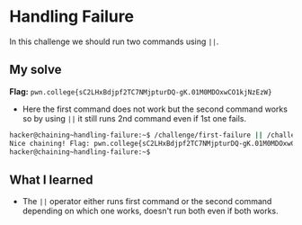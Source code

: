 # Handling Failure
In this challenge we should run two commands using `||`.

## My solve
**Flag:** `pwn.college{sC2LHxBdjpf2TC7NMjpturDQ-gK.01M0MDOxwCO1kjNzEzW}`

- Here the first command does not work but the second command works so by using `||` it still runs 2nd command even if 1st one fails.

```bash
hacker@chaining~handling-failure:~$ /challenge/first-failure || /challenge/second
Nice chaining! Flag: pwn.college{sC2LHxBdjpf2TC7NMjpturDQ-gK.01M0MDOxwCO1kjNzEzW}
hacker@chaining~handling-failure:~$ 
```

## What I learned 
- The `||` operator either runs first command or the second command depending on which one works, doesn't run both even if both works.
